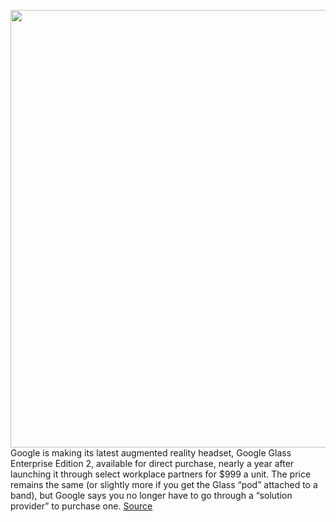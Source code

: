 <img src='https://cdn.vox-cdn.com/thumbor/ID8yxy2ZP-ZCsRPLgyj4iTtbQEc=/0x0:7304x5478/1200x800/filters:focal(3068x2155:4236x3323)/cdn.vox-cdn.com/uploads/chorus_image/image/66248175/google_glass_ee_2.0.jpg' width='700px' /><br/>
Google is making its latest augmented reality headset, Google Glass Enterprise Edition 2, available for direct purchase, nearly a year after launching it through select workplace partners for $999 a unit. The price remains the same (or slightly more if you get the Glass “pod” attached to a band), but Google says you no longer have to go through a “solution provider” to purchase one.
<a href='https://www.theverge.com/2020/2/4/21121472/google-glass-2-enterprise-edition-for-sale-directly-online'> Source <a/>